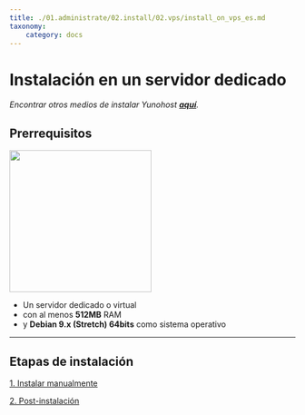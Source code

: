 ```yaml
---
title: ./01.administrate/02.install/02.vps/install_on_vps_es.md
taxonomy:
    category: docs
---
```

# Instalación en un servidor dedicado

*Encontrar otros medios de instalar Yunohost **[aquí](/install_es)**.*

## Prerrequisitos

<img src="/images/vps.png" width=250>

* Un servidor dedicado o virtual
* con al menos **512MB** RAM
* y **Debian 9.x (Stretch) 64bits** como sistema operativo

---

## Etapas de instalación

<a class="btn btn-lg btn-default" href="/install_manually_es">1. Instalar manualmente</a>

<a class="btn btn-lg btn-default" href="/postinstall_es">2. Post-instalación</a>

